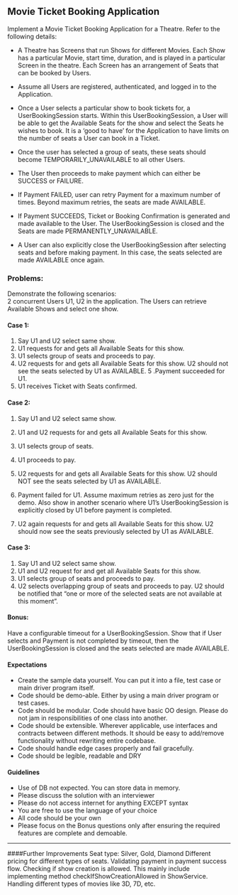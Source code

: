 ## Movie Ticket Booking Application

Implement a Movie Ticket Booking Application for a Theatre. Refer to the following details:

* A Theatre has Screens that run Shows for different Movies. Each Show has a particular Movie, start time, duration, and
  is played in a particular Screen in the theatre. Each Screen has an arrangement of Seats that can be booked by Users.

* Assume all Users are registered, authenticated, and logged in to the Application.

* Once a User selects a particular show to book tickets for, a UserBookingSession starts.
  Within this UserBookingSession, a User will be able to get the Available Seats for the show and select the Seats
  he wishes to book. It is a ‘good to have’ for the Application to have limits on the number of seats a User can book in a Ticket.

* Once the user has selected a group of seats, these seats should become TEMPORARILY_UNAVAILABLE to all other Users.

* The User then proceeds to make payment which can either be SUCCESS or FAILURE.

* If Payment FAILED, user can retry Payment for a maximum number of times. Beyond maximum retries, the seats are made AVAILABLE.

* If Payment SUCCEEDS, Ticket or Booking Confirmation is generated and made available to the User.
  The UserBookingSession is closed and the Seats are made PERMANENTLY_UNAVAILABLE.

* A User can also explicitly close the UserBookingSession after selecting seats and before making payment.
  In this case, the seats selected are made AVAILABLE once again.


### Problems:
Demonstrate the following scenarios:  
2 concurrent Users U1, U2 in the application. The Users can retrieve Available Shows and select one show.

#### Case 1:
1. Say U1 and U2 select same show.
2. U1 requests for and gets all Available Seats for this show.
3. U1 selects group of seats and proceeds to pay.
4. U2 requests for and gets all Available Seats for this show. U2 should not see the seats selected by U1 as AVAILABLE.
   5 .Payment succeeded for U1.
6. U1 receives Ticket with Seats confirmed.

#### Case 2:
1. Say U1 and U2 select same show.
2. U1 and U2 requests for and gets all Available Seats for this show.
3. U1 selects group of seats.
4. U1 proceeds to pay.
5. U2 requests for and gets all Available Seats for this show. U2 should NOT see the seats selected by U1 as AVAILABLE.
6. Payment failed for U1. Assume maximum retries as zero just for the demo.
   Also show in another scenario where U1’s UserBookingSession is explicitly closed by U1 before payment is completed.

7. U2 again requests for and gets all Available Seats for this show. U2 should now see the seats previously selected by U1 as AVAILABLE.

#### Case 3:
1. Say U1 and U2 select same show.
2. U1 and U2 request for and get all Available Seats for this show.
3. U1 selects group of seats and proceeds to pay.
4. U2 selects overlapping group of seats and proceeds to pay. U2 should be notified that
   “one or more of the selected seats are not available at this moment”.

#### Bonus:
Have a configurable timeout for a UserBookingSession. Show that if User selects and Payment is not completed by timeout,
then the UserBookingSession is closed and the seats selected are made AVAILABLE.

#### Expectations
* Create the sample data yourself. You can put it into a file, test case or main driver program itself.
* Code should be demo-able. Either by using a main driver program or test cases.
* Code should be modular. Code should have basic OO design. Please do not jam in responsibilities of one class into another.
* Code should be extensible. Wherever applicable, use interfaces and contracts between different methods.
  It should be easy to add/remove functionality without rewriting entire codebase.
* Code should handle edge cases properly and fail gracefully.
* Code should be legible, readable and DRY

#### Guidelines
* Use of DB not expected. You can store data in memory.
* Please discuss the solution with an interviewer
* Please do not access internet for anything EXCEPT syntax
* You are free to use the language of your choice
* All code should be your own
* Please focus on the Bonus questions only after ensuring the required features are complete and demoable.

------------------------------------------------------------------------------------------
####Further Improvements
Seat type: Silver, Gold, Diamond
Different pricing for different types of seats.
Validating payment in payment success flow.
Checking if show creation is allowed.
This mainly include implementing method checkIfShowCreationAllowed in ShowService.
Handling different types of movies like 3D, 7D, etc.